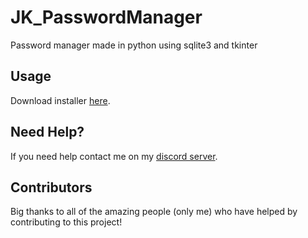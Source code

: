 # JK_PasswordManager
Password manager made in python using sqlite3 and tkinter

## Usage
Download installer [here](https://www.mediafire.com/file/c7zdxsikzhpzocl/JK_PasswordManagerSetupFile.exe/file).

## Need Help?
If you need help contact me on my [discord server](https://discord.gg/xgET5epJE6).

## Contributors
Big thanks to all of the amazing people (only me) who have helped by contributing to this project!

